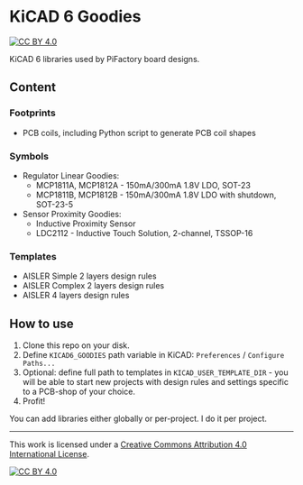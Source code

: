 # KiCAD 6 Goodies
[![CC BY 4.0][cc-by-shield]][cc-by]

KiCAD 6 libraries used by PiFactory board designs. 

## Content
### Footprints

* PCB coils, including Python script to generate PCB coil shapes
  
### Symbols

* Regulator Linear Goodies:
  * MCP1811A, MCP1812A - 150mA/300mA 1.8V LDO, SOT-23
  * MCP1811B, MCP1812B - 150mA/300mA 1.8V LDO with shutdown, SOT-23-5
* Sensor Proximity Goodies:
  * Inductive Proximity Sensor
  * LDC2112 - Inductive Touch Solution, 2-channel, TSSOP-16

### Templates

* AISLER Simple 2 layers design rules
* AISLER Complex 2 layers design rules
* AISLER 4 layers design rules

## How to use

1. Clone this repo on your disk.
2. Define `KICAD6_GOODIES` path variable in KiCAD: `Preferences` / `Configure Paths...`
3. Optional: define full path to templates in `KICAD_USER_TEMPLATE_DIR` - you will be able to start new projects with design rules and settings specific to a PCB-shop of your choice.
4. Profit!

You can add libraries either globally or per-project. I do it per project.


---
This work is licensed under a
[Creative Commons Attribution 4.0 International License][cc-by].

[![CC BY 4.0][cc-by-image]][cc-by]

[cc-by]: http://creativecommons.org/licenses/by/4.0/
[cc-by-image]: https://i.creativecommons.org/l/by/4.0/88x31.png
[cc-by-shield]: https://img.shields.io/badge/License-CC%20BY%204.0-lightgrey.svg